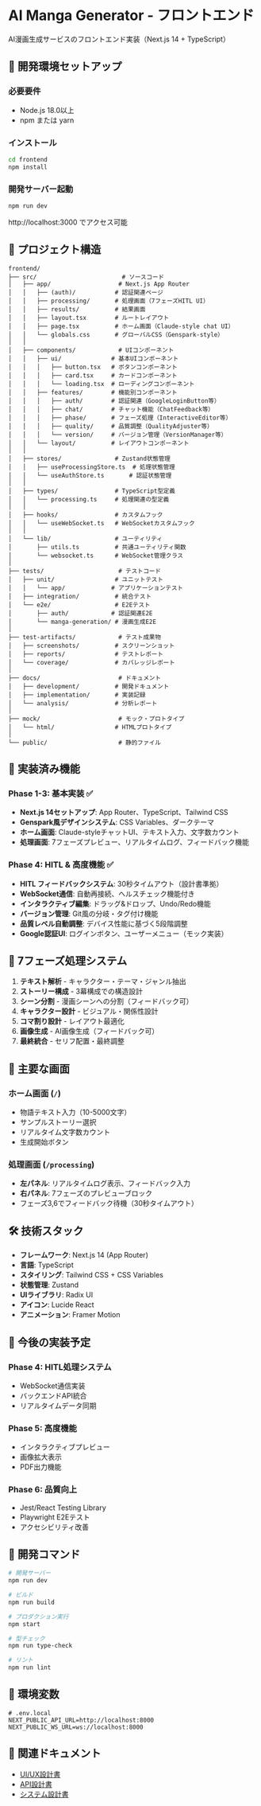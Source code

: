 # AI Manga Generator - フロントエンド

AI漫画生成サービスのフロントエンド実装（Next.js 14 + TypeScript）

## 🚀 開発環境セットアップ

### 必要要件
- Node.js 18.0以上
- npm または yarn

### インストール
```bash
cd frontend
npm install
```

### 開発サーバー起動
```bash
npm run dev
```
http://localhost:3000 でアクセス可能

## 📁 プロジェクト構造

```
frontend/
├── src/                        # ソースコード
│   ├── app/                   # Next.js App Router
│   │   ├── (auth)/           # 認証関連ページ
│   │   ├── processing/       # 処理画面（7フェーズHITL UI）
│   │   ├── results/          # 結果画面
│   │   ├── layout.tsx        # ルートレイアウト
│   │   ├── page.tsx          # ホーム画面（Claude-style chat UI）
│   │   └── globals.css       # グローバルCSS（Genspark-style）
│   │
│   ├── components/            # UIコンポーネント
│   │   ├── ui/              # 基本UIコンポーネント
│   │   │   ├── button.tsx   # ボタンコンポーネント
│   │   │   ├── card.tsx     # カードコンポーネント
│   │   │   └── loading.tsx  # ローディングコンポーネント
│   │   ├── features/        # 機能別コンポーネント
│   │   │   ├── auth/        # 認証関連（GoogleLoginButton等）
│   │   │   ├── chat/        # チャット機能（ChatFeedback等）
│   │   │   ├── phase/       # フェーズ処理（InteractiveEditor等）
│   │   │   ├── quality/     # 品質調整（QualityAdjuster等）
│   │   │   └── version/     # バージョン管理（VersionManager等）
│   │   └── layout/          # レイアウトコンポーネント
│   │
│   ├── stores/               # Zustand状態管理
│   │   ├── useProcessingStore.ts  # 処理状態管理
│   │   └── useAuthStore.ts       # 認証状態管理
│   │
│   ├── types/                # TypeScript型定義
│   │   └── processing.ts     # 処理関連の型定義
│   │
│   ├── hooks/                # カスタムフック
│   │   └── useWebSocket.ts   # WebSocketカスタムフック
│   │
│   └── lib/                  # ユーティリティ
│       ├── utils.ts          # 共通ユーティリティ関数
│       └── websocket.ts      # WebSocket管理クラス
│
├── tests/                     # テストコード
│   ├── unit/                 # ユニットテスト
│   │   └── app/             # アプリケーションテスト
│   ├── integration/          # 統合テスト
│   └── e2e/                  # E2Eテスト
│       ├── auth/            # 認証関連E2E
│       └── manga-generation/ # 漫画生成E2E
│
├── test-artifacts/            # テスト成果物
│   ├── screenshots/          # スクリーンショット
│   ├── reports/              # テストレポート
│   └── coverage/             # カバレッジレポート
│
├── docs/                      # ドキュメント
│   ├── development/          # 開発ドキュメント
│   ├── implementation/       # 実装記録
│   └── analysis/             # 分析レポート
│
├── mock/                      # モック・プロトタイプ
│   └── html/                 # HTMLプロトタイプ
│
└── public/                    # 静的ファイル
```

## 🎨 実装済み機能

### Phase 1-3: 基本実装 ✅
- **Next.js 14セットアップ**: App Router、TypeScript、Tailwind CSS
- **Genspark風デザインシステム**: CSS Variables、ダークテーマ
- **ホーム画面**: Claude-styleチャットUI、テキスト入力、文字数カウント
- **処理画面**: 7フェーズプレビュー、リアルタイムログ、フィードバック機能

### Phase 4: HITL & 高度機能 ✅
- **HITL フィードバックシステム**: 30秒タイムアウト（設計書準拠）
- **WebSocket通信**: 自動再接続、ヘルスチェック機能付き
- **インタラクティブ編集**: ドラッグ&ドロップ、Undo/Redo機能
- **バージョン管理**: Git風の分岐・タグ付け機能
- **品質レベル自動調整**: デバイス性能に基づく5段階調整
- **Google認証UI**: ログインボタン、ユーザーメニュー（モック実装）

## 🔄 7フェーズ処理システム

1. **テキスト解析** - キャラクター・テーマ・ジャンル抽出
2. **ストーリー構成** - 3幕構成での構造設計
3. **シーン分割** - 漫画シーンへの分割（フィードバック可）
4. **キャラクター設計** - ビジュアル・関係性設計
5. **コマ割り設計** - レイアウト最適化
6. **画像生成** - AI画像生成（フィードバック可）
7. **最終統合** - セリフ配置・最終調整

## 🎯 主要な画面

### ホーム画面 (`/`)
- 物語テキスト入力（10-5000文字）
- サンプルストーリー選択
- リアルタイム文字数カウント
- 生成開始ボタン

### 処理画面 (`/processing`)
- **左パネル**: リアルタイムログ表示、フィードバック入力
- **右パネル**: 7フェーズのプレビューブロック
- フェーズ3,6でフィードバック待機（30秒タイムアウト）

## 🛠️ 技術スタック

- **フレームワーク**: Next.js 14 (App Router)
- **言語**: TypeScript
- **スタイリング**: Tailwind CSS + CSS Variables
- **状態管理**: Zustand
- **UIライブラリ**: Radix UI
- **アイコン**: Lucide React
- **アニメーション**: Framer Motion

## 📝 今後の実装予定

### Phase 4: HITL処理システム
- WebSocket通信実装
- バックエンドAPI統合
- リアルタイムデータ同期

### Phase 5: 高度機能
- インタラクティブプレビュー
- 画像拡大表示
- PDF出力機能

### Phase 6: 品質向上
- Jest/React Testing Library
- Playwright E2Eテスト
- アクセシビリティ改善

## 🚧 開発コマンド

```bash
# 開発サーバー
npm run dev

# ビルド
npm run build

# プロダクション実行
npm start

# 型チェック
npm run type-check

# リント
npm run lint
```

## 📌 環境変数

```env
# .env.local
NEXT_PUBLIC_API_URL=http://localhost:8000
NEXT_PUBLIC_WS_URL=ws://localhost:8000
```

## 🔗 関連ドキュメント

- [UI/UX設計書](../docs/07.UI_UX設計書.md)
- [API設計書](../docs/05.API設計書.md)
- [システム設計書](../docs/04.システム設計書.md)
